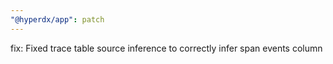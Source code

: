 ```yaml
---
"@hyperdx/app": patch
---
```


fix: Fixed trace table source inference to correctly infer span events column
